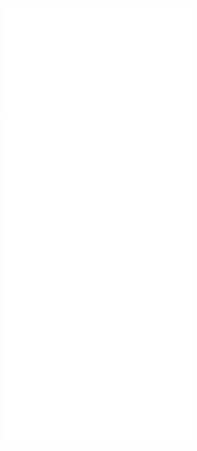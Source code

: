 ![Overview Light](https://raw.githubusercontent.com/koichincom/github-stats/master/generated/overview.svg#gh-light-mode-only)
![Overview Dark](https://raw.githubusercontent.com/koichincom/github-stats/master/generated/languages.svg#gh-dark-mode-only)
![Languages Light](https://raw.githubusercontent.com/koichincom/github-stats/master/generated/overview.svg#gh-light-mode-only)
![Languages Dark](https://raw.githubusercontent.com/koichincom/github-stats/master/generated/languages.svg#gh-dark-mode-only)
